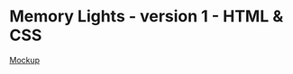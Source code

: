 
# Memory Lights - version 1 - HTML & CSS
[Mockup](https://docs.google.com/document/d/1lNR4QYJ_DipgJ0QYi1AaeaLl6CYVg2MnmSBba6J1tz0/edit)
